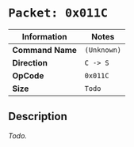 # `Packet: 0x011C`

| Information               | Notes |
|---                        |---    |
| **Command Name**          | `(Unknown)` |
| **Direction**             | `C -> S` |
| **OpCode**                | `0x011C` |
| **Size**                  | `Todo` |

## Description

_Todo._